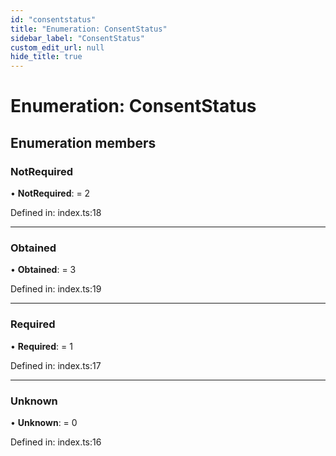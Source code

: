 ```yaml
---
id: "consentstatus"
title: "Enumeration: ConsentStatus"
sidebar_label: "ConsentStatus"
custom_edit_url: null
hide_title: true
---
```


# Enumeration: ConsentStatus

## Enumeration members

### NotRequired

• **NotRequired**: = 2

Defined in: index.ts:18

___

### Obtained

• **Obtained**: = 3

Defined in: index.ts:19

___

### Required

• **Required**: = 1

Defined in: index.ts:17

___

### Unknown

• **Unknown**: = 0

Defined in: index.ts:16

